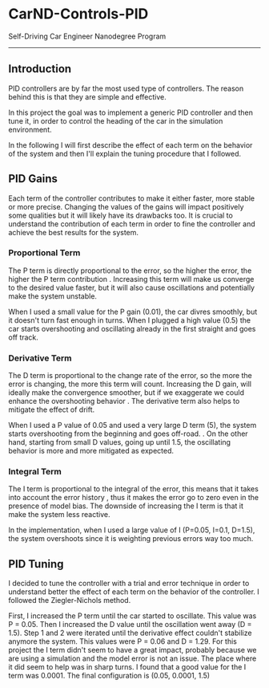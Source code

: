 # CarND-Controls-PID
Self-Driving Car Engineer Nanodegree Program

---

## Introduction

PID controllers are by far the most used type of controllers. The reason behind this is that they are simple and
 effective.
 
 In this project the goal was to implement a generic PID controller and then tune it, in order to control the heading
  of the car in the simulation environment.
  
  In the following I will first describe the effect of each term on the behavior of the system and then I'll explain
   the tuning procedure that I followed.
  
## PID Gains

Each term of the controller contributes to make it either faster, more stable or more precise. Changing the values of
 the gains will impact positively some qualities but it will likely have its drawbacks too. It is crucial to
  understand the contribution of each term in order to fine the controller and achieve the best results for the system.

### Proportional Term
The P term is directly proportional to the error, so the higher the error, the higher the P term contribution
. Increasing this
 term will make us
 converge to the
 desired
 value faster, but it will also cause oscillations and potentially make the system unstable.
 
 When I used a small value for the P gain (0.01), the car divres smoothly, but it doesn't turn fast enough in turns.
 When I plugged a high value (0.5) the car starts overshooting and oscillating already in the first straight and goes
  off track.
 
 ### Derivative Term
 The D term is proportional to the change rate of the error, so the more the error is changing, the more this term
  will count.
Increasing the D gain, will ideally make the convergence smoother, but if we exaggerate we could enhance the
 overshooting
 behavior
. The derivative
 term also
 helps to
 mitigate the
 effect of drift.
 
 When I used a P value of 0.05 and used a very large D term (5), the system starts overshooting from the beginning
  and goes off-road.
 . On the
  other
  hand, starting from small D values, going up until 1.5, the oscillating behavior is more and more mitigated as
   expected.

### Integral Term
The I term is proportional to the integral of the error, this means that it takes into account the error history
, thus it makes the error go to zero even in the presence of model bias. The downside of increasing the I term is
 that it make the system less reactive.
 
 In the implementation, when I used a large value of I (P=0.05, I=0.1, D=1.5), the system overshoots since it is
  weighting previous errors way too much. 
   

## PID Tuning

I decided to tune the controller with a trial and error technique in order to understand better the effect of each
 term on the behavior of the controller. I followed the Ziegler-Nichols method.
 
 First, I increased the P term until the car started to oscillate. This value was P = 0.05. Then I increased the D value
  until the oscillation went away (D = 1.5).
  Step 1 and 2 were iterated until the derivative effect couldn't stabilize anymore the system. This values were P = 0.06 and D = 1.29.
 For this project the I term didn't seem to have a great impact, probably because we are using a simulation and the
  model error is not an issue. The place where it did seem to help was in sharp turns. I found that a good value for
   the I term was 0.0001. 
   The final configuration is (0.05, 0.0001, 1.5)
